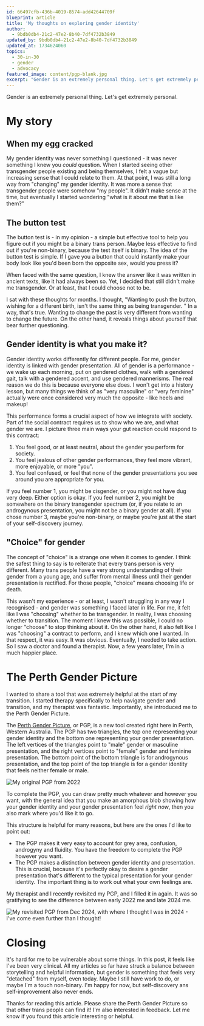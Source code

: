 ```yaml
---
id: 66497cfb-436b-4019-8574-add42644709f
blueprint: article
title: 'My thoughts on exploring gender identity'
author:
  - 9bdb0db4-21c2-47e2-8b40-7df4732b3849
updated_by: 9bdb0db4-21c2-47e2-8b40-7df4732b3849
updated_at: 1734624060
topics:
  - 30-in-30
  - gender
  - advocacy
featured_image: content/pgp-blank.jpg
excerpt: "Gender is an extremely personal thing. Let's get extremely personal."
---
```

Gender is an extremely personal thing. Let's get extremely personal.

# My story

## When my egg cracked
My gender identity was never something I questioned - it was never something I knew you _could_ question. When I started seeing other transgender people existing and being themselves, I felt a vague but increasing sense that I could relate to them. At that point, I was still a long way from "changing" my gender identity. It was more a sense that transgender people were somehow "my people". It didn't make sense at the time, but eventually I started wondering "what is it about me that is like them?"

## The button test
The button test is - in my opinion - a simple but effective tool to help you figure out if you might be a binary trans person. Maybe less effective to find out if you're non-binary, because the test itself is binary. The idea of the button test is simple. If I gave you a button that could instantly make your body look like you'd been born the opposite sex, would you press it? 

When faced with the same question, I knew the answer like it was written in ancient texts, like it had always been so. Yet, I decided that still didn't make me transgender. Or at least, that I could choose not to be. 

I sat with these thoughts for months. I thought, "Wanting to push the button, wishing for a different birth, isn't the same thing as being transgender. " In a way, that's true. Wanting to change the past is very different from wanting to change the future. On the other hand, it reveals things about yourself that bear further questioning.

## Gender identity is what you make it?
Gender identity works differently for different people. For me, gender identity is linked with gender presentation. All of gender is a performance - we wake up each morning, put on gendered clothes, walk with a gendered gait, talk with a gendered accent, and use gendered mannerisms. The real reason we do this is because everyone else does. I won't get into a history lesson, but many things we think of as "very masculine" or "very feminine" actually were once considered very much the opposite - like heels and makeup!

This performance forms a crucial aspect of how we integrate with society. Part of the social contract requires us to show who we are, and what gender we are. I picture three main ways your gut reaction could respond to this contract:
1. You feel good, or at least neutral, about the gender you perform for society.
2. You feel jealous of other gender performances, they feel more vibrant, more enjoyable, or more "you".
3. You feel confused, or feel that none of the gender presentations you see around you are appropriate for you.

If you feel number 1, you might be cisgender, or you might not have dug very deep. Either option is okay. If you feel number 2, you might be somewhere on the binary transgender spectrum (or, if you relate to an androgynous presentation, you might not be a binary gender at all). If you chose number 3, maybe you're non-binary, or maybe you're just at the start of your self-discovery journey.

## "Choice" for gender
The concept of "choice" is a strange one when it comes to gender. I think the safest thing to say is to reiterate that every trans person is very different. Many trans people have a very strong understanding of their gender from a young age, and suffer from mental illness until their gender presentation is rectified. For those people, "choice" means choosing life or death.

This wasn't my experience - or at least, I wasn't struggling in any way I recognised - and gender was something I faced later in life. For me, it felt like I was "choosing" whether to be transgender. In reality, I was choosing whether to transition. The moment I knew this was possible, I could no longer "choose" to stop thinking about it. On the other hand, it also felt like I was "choosing" a contract to perform, and I knew which one I wanted. In that respect, it was easy. It was obvious. Eventually, I needed to take action. So I saw a doctor and found a therapist. Now, a few years later, I'm in a much happier place. 

# The Perth Gender Picture
I wanted to share a tool that was extremely helpful at the start of my transition. I started therapy specifically to help navigate gender and transition, and my therapist was fantastic. Importantly, she introduced me to the Perth Gender Picture. 

The [Perth Gender Picture](https://pmc.ncbi.nlm.nih.gov/articles/PMC8118236/), or PGP, is a new tool created right here in Perth, Western Australia. The PGP has two triangles, the top one representing your gender identity and the bottom one representing your gender presentation. The left vertices of the triangles point to "male" gender or masculine presentation, and the right vertices point to "female" gender and feminine presentation. The bottom point of the bottom triangle is for androgynous presentation, and the top point of the top triangle is for a gender identity that feels neither female or male. 

![My original PGP from 2022](/assets/content/pgp-hayley-2022.jpg "My original PGP from 2022")

To complete the PGP, you can draw pretty much whatever and however you want, with the general idea that you make an amorphous blob showing how your gender identity and your gender presentation feel _right now_, then you also mark where you'd like it to go. 

This structure is helpful for many reasons, but here are the ones I'd like to point out:
- The PGP makes it very easy to account for grey area, confusion, androgyny and fluidity. You have the freedom to complete the PGP however you want. 
- The PGP makes a distinction between gender identity and presentation. This is crucial, because it's perfectly okay to desire a gender presentation that's different to the typical presentation for your gender identity. The important thing is to work out what your own feelings are. 

My therapist and I recently revisited my PGP, and I filled it in again. It was so gratifying to see the difference between early 2022 me and late 2024 me.

![My revisited PGP from Dec 2024, with where I thought I was in 2024 - I've come even further than I thought!](/assets/content/pgp-hayley-2024.jpg "My revisited PGP from Dec 2024, with where I thought I was in 2024 - I've come even further than I thought!")

# Closing
It's hard for me to be vulnerable about some things. In this post, it feels like I've been very clinical. All my articles so far have struck a balance between storytelling and helpful information, but gender is something that feels very "detached" from myself, even today. Maybe I still have work to do, or maybe I'm a touch non-binary. I'm happy for now, but self-discovery ans self-improvement also never ends.

Thanks for reading this article. Please share the Perth Gender Picture so that other trans people can find it! I'm also interested in feedback. Let me know if you found this article interesting or helpful.